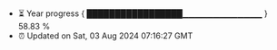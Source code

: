 - ⏳ Year progress { █████████████████▁▁▁▁▁▁▁▁▁▁▁▁▁ } 58.83 %
- ⏰ Updated on Sat, 03 Aug 2024 07:16:27 GMT

